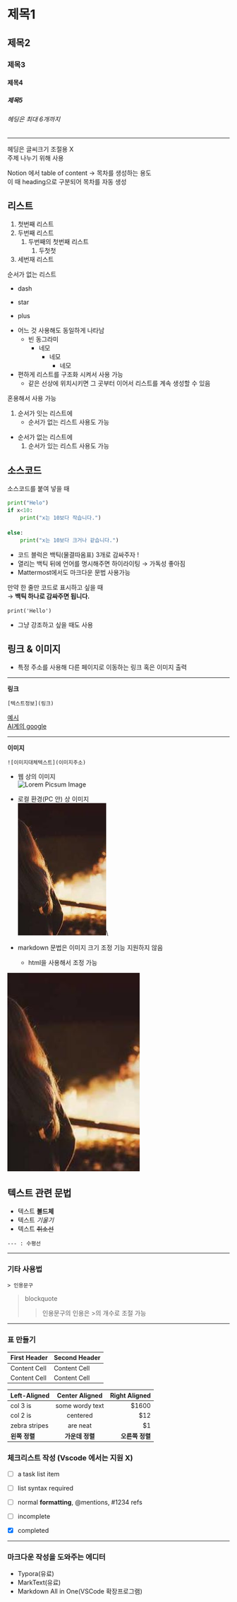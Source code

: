 # 제목1
## 제목2
### 제목3
#### 제목4
##### 제목5
###### 헤딩은 최대 6개까지

--- 

헤딩은 글씨크기 조절용 X \
주제 나누기 위해 사용

Notion 에서 table of content -> 목차를 생성하는 용도 \
이 때 heading으로 구분되어 목차를 자동 생성


## 리스트

1. 첫번째 리스트
2. 두번째 리스트
    1. 두번째의 첫번째 리스트
        1. 두첫첫
3. 세번재 리스트


순서가 없는 리스트
-  dash
* star
+ plus
- 어느 것 사용해도 동일하게 나타남
    + 빈 동그라미
        - 네모
            * 네모
                * 네모
- 편하게 리스트를 구조화 시켜서 사용 가능
    - 같은 선상에 위치시키면 그 곳부터 이어서 리스트를 계속 생성할 수 있음


혼용해서 사용 가능

1. 순서가 잇는 리스트에
    - 순서가 없는 리스트 사용도 가능


- 순서가 없는 리스트에
    1. 순서가 있는 리스트 사용도 가능

## 소스코드

소스코드를 붙여 넣을 때
```python
print("Helo")
if x<10:
    print("x는 10보다 작습니다.")

else:
    print("x는 10보다 크거나 같습니다.")
```

- 코드 블럭은 백틱(물결따옴표) 3개로 감싸주자 !
- 열리는 백틱 뒤에 언어를 명시해주면 하이라이팅 → 가독성 좋아짐
- Mattermost에서도 마크다운 문법 사용가능

만약 한 줄만 코드로 표시하고 싶을 때 \
→ **백틱 하나로 감싸주면 됩니다.**

`print('Hello')`

- 그냥 강조하고 싶을 때도 사용



## 링크 & 이미지

- 특정 주소를 사용해 다른 페이지로 이동하는 링크 혹은 이미지 출력

---
**링크**

`[텍스트정보](링크)`

[예시](https://edu.ssafy.com)\
[AI계의 google](https:/www.perplexity.ai/)

---
**이미지**

`![이미지대체텍스트](이미지주소)`

- 웹 상의 이미지 \
![Lorem Picsum Image](https://picsum.photos/200/300)

- 로컬 환경(PC 안) 상 이미지\
![Local Image](img.jpg)\

- markdown 문법은 이미지 크기 조정 기능 지원하지 않음
    - html을 사용해서 조정 가능

<img src="img.jpg" width="300">


## 텍스트 관련 문법

- 텍스트 **볼드체**
- 텍스트 *기울기*
- 텍스트 ~~취소선~~

`--- : 수평선`

---

### 기타 사용법


`> 인용문구`
> blockquote
>> 인용문구의 인용은 >의 개수로 조절 가능


---

### **표 만들기**

| First Header  | Second Header |
| ------------- | ------------- |
| Content Cell  | Content Cell  |
| Content Cell  | Content Cell  | 

| Left-Aligned  | Center Aligned  | Right Aligned |
| :------------ |:---------------:| -----:|
| col 3 is      | some wordy text | $1600 |
| col 2 is      | centered        |   $12 |
| zebra stripes | are neat        |    $1 |
| **왼쪽 정렬**  | **가운데 정렬**  |  **오른쪽 정렬**|





### 체크리스트 작성 (Vscode 에서는 지원 X)

- [ ] a task list item
- [ ] list syntax required
- [ ] normal **formatting**, @mentions, #1234 refs
- [ ] incomplete
- [x] completed


---

### 마크다운 작성을 도와주는 에디터

- Typora(유료)
- MarkText(유료)
- Markdown All in One(VSCode 확장프로그램)